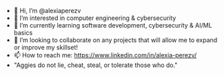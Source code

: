 - 👋 Hi, I’m @alexiaperezv
- 👀 I’m interested in computer engineering & cybersecurity
- 🌱 I’m currently learning software development, cybersecurity & AI/ML basics
- 💞️ I’m looking to collaborate on any projects that will allow me to expand or improve my skillset!
- 📫 How to reach me: https://www.linkedin.com/in/alexia-perezv/
- "Aggies do not lie, cheat, steal, or tolerate those who do."

<!---
alexiaperezv/alexiaperezv is a ✨ special ✨ repository because its `README.md` (this file) appears on your GitHub profile.
You can click the Preview link to take a look at your changes.
--->
